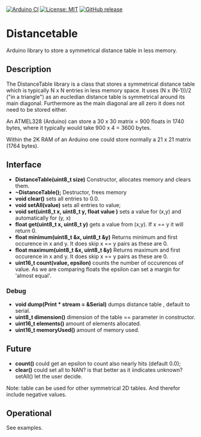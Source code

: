 
[![Arduino CI](https://github.com/RobTillaart/Distancetable/workflows/Arduino%20CI/badge.svg)](https://github.com/marketplace/actions/arduino_ci)
[![License: MIT](https://img.shields.io/badge/license-MIT-green.svg)](https://github.com/RobTillaart/Distancetable/blob/master/LICENSE)
[![GitHub release](https://img.shields.io/github/release/RobTillaart/Distancetable.svg?maxAge=3600)](https://github.com/RobTillaart/Distancetable/releases)


# Distancetable

Arduino library to store a symmetrical distance table in less memory.


## Description

The DistanceTable library is a class that stores a symmetrical distance table 
which is typically N x N entries in less memory space. 
It uses (N x (N-1))/2 ("in a triangle") as an eucledian distance table is 
symmetrical around its main diagonal. 
Furthermore as the main diagonal are all zero it does not need to be stored either.

An ATMEL328 (Arduino) can store a 30 x 30 matrix = 900 floats in 1740 bytes, 
where it typically would take 900 x 4 = 3600 bytes. 

Within the 2K RAM of an Arduino one could store normally a 21 x 21 matrix (1764 bytes).


## Interface

- **DistanceTable(uint8_t size)** Constructor, allocates memory and clears them.
- **~DistanceTable();** Destructor, frees memory
- **void clear()** sets all entries to 0.0.
- **void setAll(value)** sets all entries to value;
- **void set(uint8_t x, uint8_t y, float value )** sets a value for (x,y) and automatically for (y, x)
- **float get(uint8_t x, uint8_t y)** gets a value from (x,y). If x == y it will return 0.
- **float minimum(uint8_t &x, uint8_t &y)** Returns minimum and first occurence in x and y. It does skip x == y pairs as these are 0.
- **float maximum(uint8_t &x, uint8_t &y)** Returns maximum and first occurence in x and y. It does skip x == y pairs as these are 0.
- **uint16_t count(value, epsilon)** counts the number of occurences of value. As we are comparing floats the epsilon can set a margin for 'almost equal'.



### Debug

- **void dump(Print \* stream = &Serial)** dumps distance table , default to serial.
- **uint8_t dimension()** dimension of the table == parameter in constructor.
- **uint16_t elements()** amount of elements allocated.
- **uint16_t memoryUsed()** amount of memory used.


## Future

- **count()** could get an epsilon to count also nearly hits (default 0.0);
- **clear()** could set all to NAN? is that better as it iindicates unknown?  
  setAll() let the user decide.


Note: table can be used for other symmetrical 2D tables. And therefor include 
negative values.


## Operational

See examples.
